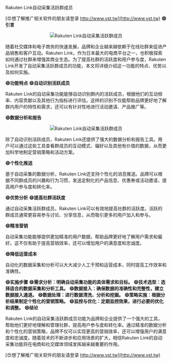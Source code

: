 Rakuten Link自动采集活跃群成员

[😍想了解推广相关软件的朋友请登录 http://www.vst.tw](http://www.vst.tw)
**😄引言**

 <center><img src="https://vst.tw/MP4/tuiguang/png/2.png" alt="Rakuten Link自动采集活跃群成员"></center>

随着社交媒体和电子商务的快速发展，品牌和企业越来越依赖于在线社群来促进产品销售和客户互动。Rakuten Link，作为日本最大的电商平台之一，也积极探索如何通过社群来增强其商业生态。为了提高社群的活跃度和用户参与度，Rakuten Link开发了自动采集活跃群成员的功能，本文将详细介绍这一功能的特点、优势以及如何实施。

**😄功能特点**
**😄自动识别活跃成员**

Rakuten Link的自动采集功能能够自动识别群内的活跃成员，根据他们的互动频率、内容贡献以及其他行为指标进行评估。这样的识别不仅能帮助品牌更好地了解群内用户的特性和需求，还可以有针对性地进行活动邀请、产品推广等。

**😄数据分析和报告**

 <center><img src="https://vst.tw/MP4/tuiguang/png/7.png" alt="Rakuten Link自动采集活跃群成员"></center>

除了自动识别活跃成员，Rakuten Link还提供了强大的数据分析和报告工具。用户可以通过这些工具查看群成员的互动模式、偏好以及其他有价值的数据，从而更加科学地制定营销策略和活动方案。

**😄个性化推送**

基于自动采集的数据分析，Rakuten Link还支持个性化的消息推送。品牌可以根据不同群成员的兴趣和行为习惯，发送定制化的产品信息、优惠券或活动邀请，提高用户参与度和转化率。

**😄优势分析**
**😄提高社群活跃度**

通过自动采集活跃群成员，Rakuten Link可以有效地提高社群的活跃度。活跃的群成员通常更容易参与讨论、分享信息，从而吸引更多的用户加入和参与。

**😄精准营销**

自动采集功能能够提供更加精准的用户数据，帮助品牌更好地了解用户需求和偏好。这不仅有助于提高营销效率，还可以增加用户的满意度和忠诚度。

**😄降低运营成本**

自动化的数据采集和分析可以大大减少人工干预和运营成本，同时提高工作效率和准确性。

**😄实施步骤**
**😄需求分析：明确自动采集功能的具体需求和目标。**
**😄技术选型：选择适合的数据采集和分析工具。**
**😄数据接入：确保数据的准确性和完整性，建立数据接入通道。**
**😄数据处理：进行数据清洗、分析和挖掘。**
**😄策略实施：根据分析结果制定个性化的营销策略。**
**😄监控与优化：定期监控效果，进行必要的优化和调整。**
**😄结论**

Rakuten Link的自动采集活跃群成员功能为品牌和企业提供了一个强大的工具，帮助他们更好地理解和管理社群，提高用户参与度和转化率。通过精准的数据分析和个性化的营销策略，品牌不仅可以实现更高的营销效率，还可以增强用户的满意度和忠诚度。随着技术的不断进步和应用场景的扩大，相信Rakuten Link的自动采集功能将在电商和社交媒体领域发挥越来越重要的作用。

[😍想了解推广相关软件的朋友请登录 http://www.vst.tw](http://www.vst.tw)



